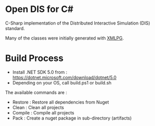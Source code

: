 # Open DIS for C#

C-Sharp implementation of the Distributed Interactive Simulation (DIS) standard.

Many of the classes were initially generated with [XMLPG](http://github.com/open-dis/xmlpg).

# Build Process

- Install .NET SDK 5.0 from : https://dotnet.microsoft.com/download/dotnet/5.0
- Depending on your OS, call build.ps1 or build.sh

The available commands are :
- Restore : Restore all dependencies from Nuget
- Clean : Clean all projects
- Compile : Compile all projects
- Pack : Create a nuget package in sub-directory (artifacts)
